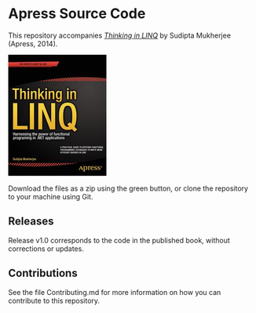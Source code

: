 # Apress Source Code

This repository accompanies [*Thinking in LINQ*](http://www.apress.com/9781430268451) by Sudipta Mukherjee (Apress, 2014).

![Cover image](9781430268451.jpg)

Download the files as a zip using the green button, or clone the repository to your machine using Git.

## Releases

Release v1.0 corresponds to the code in the published book, without corrections or updates.

## Contributions

See the file Contributing.md for more information on how you can contribute to this repository.
